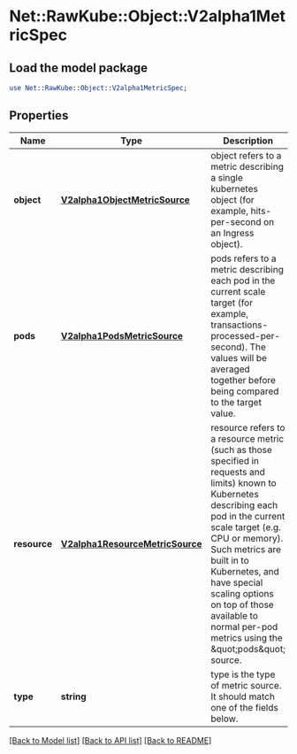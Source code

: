 # Net::RawKube::Object::V2alpha1MetricSpec

## Load the model package
```perl
use Net::RawKube::Object::V2alpha1MetricSpec;
```

## Properties
Name | Type | Description | Notes
------------ | ------------- | ------------- | -------------
**object** | [**V2alpha1ObjectMetricSource**](V2alpha1ObjectMetricSource.md) | object refers to a metric describing a single kubernetes object (for example, hits-per-second on an Ingress object). | [optional] 
**pods** | [**V2alpha1PodsMetricSource**](V2alpha1PodsMetricSource.md) | pods refers to a metric describing each pod in the current scale target (for example, transactions-processed-per-second).  The values will be averaged together before being compared to the target value. | [optional] 
**resource** | [**V2alpha1ResourceMetricSource**](V2alpha1ResourceMetricSource.md) | resource refers to a resource metric (such as those specified in requests and limits) known to Kubernetes describing each pod in the current scale target (e.g. CPU or memory). Such metrics are built in to Kubernetes, and have special scaling options on top of those available to normal per-pod metrics using the \&quot;pods\&quot; source. | [optional] 
**type** | **string** | type is the type of metric source.  It should match one of the fields below. | 

[[Back to Model list]](../README.md#documentation-for-models) [[Back to API list]](../README.md#documentation-for-api-endpoints) [[Back to README]](../README.md)


